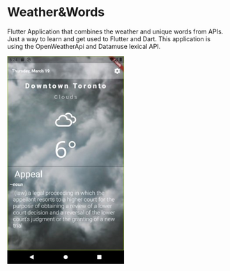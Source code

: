 # Weather&Words
 Flutter Application that combines the weather and unique words from APIs. Just a way to learn and get used to Flutter and Dart. This application is using the OpenWeatherApi and Datamuse lexical API. 


 ![Weather and Words Screenshot](https://raw.githubusercontent.com/Ceelai/Weather-Words/master/words_and_weather/assets/images/screenshot2.jpg "Weather and Words Screenshot")
